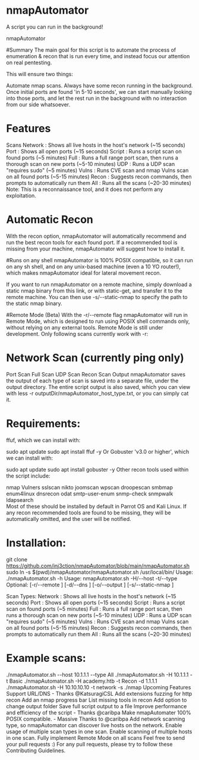 # nmapAutomator
A script you can run in the background!

nmapAutomator

#Summary
The main goal for this script is to automate the process of enumeration & recon that is run every time, and instead focus our attention on real pentesting.

This will ensure two things:

Automate nmap scans.
Always have some recon running in the background.
Once initial ports are found 'in 5-10 seconds', we can start manually looking into those ports, and let the rest run in the background with no interaction from our side whatsoever.

# Features
Scans
Network : Shows all live hosts in the host's network (~15 seconds)
Port : Shows all open ports (~15 seconds)
Script : Runs a script scan on found ports (~5 minutes)
Full : Runs a full range port scan, then runs a thorough scan on new ports (~5-10 minutes)
UDP : Runs a UDP scan "requires sudo" (~5 minutes)
Vulns : Runs CVE scan and nmap Vulns scan on all found ports (~5-15 minutes)
Recon : Suggests recon commands, then prompts to automatically run them
All : Runs all the scans (~20-30 minutes)
Note: This is a reconnaissance tool, and it does not perform any exploitation.

# Automatic Recon
With the recon option, nmapAutomator will automatically recommend and run the best recon tools for each found port.
If a recommended tool is missing from your machine, nmapAutomator will suggest how to install it.

#Runs on any shell
nmapAutomator is 100% POSIX compatible, so it can run on any sh shell, and on any unix-based machine (even a 10 YO router!), which makes nmapAutomator ideal for lateral movement recon.

If you want to run nmapAutomator on a remote machine, simply download a static nmap binary from this link, or with static-get, and transfer it to the remote machine. You can then use -s/--static-nmap to specify the path to the static nmap binary.

#Remote Mode (Beta)
With the -r/--remote flag nmapAutomator will run in Remote Mode, which is designed to run using POSIX shell commands only, without relying on any external tools.
Remote Mode is still under development. Only following scans currently work with -r:

# Network Scan (currently ping only)
 Port Scan
 Full Scan
 UDP Scan
 Recon Scan
Output
nmapAutomator saves the output of each type of scan is saved into a separate file, under the output directory.
The entire script output is also saved, which you can view with less -r outputDir/nmapAutomator_host_type.txt, or you can simply cat it.

# Requirements:
ffuf, which we can install with:

sudo apt update
sudo apt install ffuf -y
Or Gobuster 'v3.0 or higher', which we can install with:

sudo apt update
sudo apt install gobuster -y
Other recon tools used within the script include:

nmap Vulners	sslscan	nikto	joomscan	wpscan
droopescan	smbmap	enum4linux	dnsrecon	odat
smtp-user-enum	snmp-check	snmpwalk	ldapsearch	
Most of these should be installed by default in Parrot OS and Kali Linux.
If any recon recommended tools are found to be missing, they will be automatically omitted, and the user will be notified.

# Installation:
git clone https://github.com/inj3ction/nmapAutomator/blob/main/nmapAutomator.sh
sudo ln -s $(pwd)/nmapAutomator/nmapAutomator.sh /usr/local/bin/
Usage:
./nmapAutomator.sh -h
Usage: nmapAutomator.sh -H/--host <TARGET-IP> -t/--type <TYPE>
Optional: [-r/--remote <REMOTE MODE>] [-d/--dns <DNS SERVER>] [-o/--output <OUTPUT DIRECTORY>] [-s/--static-nmap <STATIC NMAP PATH>]

Scan Types:
	Network : Shows all live hosts in the host's network (~15 seconds)
	Port    : Shows all open ports (~15 seconds)
	Script  : Runs a script scan on found ports (~5 minutes)
	Full    : Runs a full range port scan, then runs a thorough scan on new ports (~5-10 minutes)
	UDP     : Runs a UDP scan "requires sudo" (~5 minutes)
	Vulns   : Runs CVE scan and nmap Vulns scan on all found ports (~5-15 minutes)
	Recon   : Suggests recon commands, then prompts to automatically run them
	All     : Runs all the scans (~20-30 minutes)
# Example scans:

./nmapAutomator.sh --host 10.1.1.1 --type All
./nmapAutomator.sh -H 10.1.1.1 -t Basic
./nmapAutomator.sh -H academy.htb -t Recon -d 1.1.1.1
./nmapAutomator.sh -H 10.10.10.10 -t network -s ./nmap
Upcoming Features
 Support URL/DNS - Thanks @KatsuragiCSL
 Add extensions fuzzing for http recon
 Add an nmap progress bar
 List missing tools in recon
 Add option to change output folder
 Save full script output to a file
 Improve performance and efficiency of the script - Thanks @caribpa
 Make nmapAutomater 100% POSIX compatible. - Massive Thanks to @caribpa
 Add network scanning type, so nmapAutomator can discover live hosts on the network.
 Enable usage of multiple scan types in one scan.
 Enable scanning of multiple hosts in one scan.
 Fully implement Remote Mode on all scans
Feel free to send your pull requests :)
For any pull requests, please try to follow these Contributing Guidelines.
